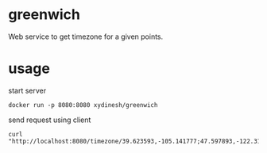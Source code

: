 # greenwich
Web service to get timezone for a given points.

# usage

start server
```
docker run -p 8080:8080 xydinesh/greenwich
```

send request using client
```
curl "http://localhost:8080/timezone/39.623593,-105.141777;47.597893,-122.312020;35.953100,-84.035983;36.186219,-86.281322;33.600525,-112.548158"
```
